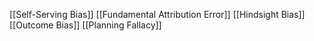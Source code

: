 [[Self-Serving Bias]]
[[Fundamental Attribution Error]]
[[Hindsight Bias]]
[[Outcome Bias]]
[[Planning Fallacy]]
